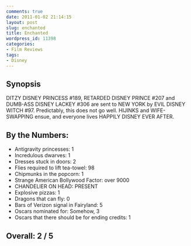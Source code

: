 ```yaml
---
comments: true
date: 2011-01-02 21:14:15
layout: post
slug: enchanted
title: Enchanted
wordpress_id: 11398
categories:
- Film Reviews
tags:
- Disney
---
```


## Synopsis

DITZY DISNEY PRINCESS #189, RETARDED DISNEY PRINCE #207 and DUMB-ASS DISNEY LACKEY #306 are sent to NEW YORK by EVIL DISNEY WITCH #97.  Predictably, this does not go well.  HIJINKS and WIFE-SWAPPING ensue, and everyone lives HAPPILY DISNEY EVER AFTER.

## By the Numbers:

  * Antigravity princesses: 1
  * Incredulous dwarves: 1
  * Dresses stuck in doors: 2
  * Flies required to lift tea-towel: 98
  * Chipmunks in the popcorn: 1
  * Strange American Bollywood Factor: over 9000
  * CHANDELIER ON HEAD: PRESENT
  * Explosive pizzas: 1
  * Dragons that can fly: 0
  * Bars of Verizon signal in Fairyland: 5
  * Oscars nominated for: Somehow, 3
  * Oscars that there should be for ending credits: 1

## Overall: 2 / 5
